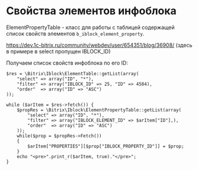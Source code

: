 # Свойства элементов инфоблока
ElementPropertyTable - класс для работы с таблицей содержащей список свойств элементов `b_iblock_element_property`.

https://dev.1c-bitrix.ru/community/webdev/user/654351/blog/36908/ (здесь в примере в select пропущен IBLOCK_ID)

Получаем список свойств инфоблока по его ID:

    $res = \Bitrix\Iblock\ElementTable::getList(array(
        "select" => array("ID", "*"),
        "filter" => array("IBLOCK_ID" => 25, "ID" => 4584),
        "order"  => array("ID" => "ASC")
    ));

    while ($arItem = $res->fetch()) {
        $propRes = \Bitrix\Iblock\ElementPropertyTable::getList(array(
            "select" => array("ID", "*"),
            "filter" => array("IBLOCK_ELEMENT_ID" => $arItem["ID"],),
            "order"  => array("ID" => "ASC")
        ));
        while($prop = $propRes->Fetch())
        {
            $arItem["PROPERTIES"][$prop["IBLOCK_PROPERTY_ID"]] = $prop;
        }
        echo "<pre>".print_r($arItem, true)."</pre>";
    }
